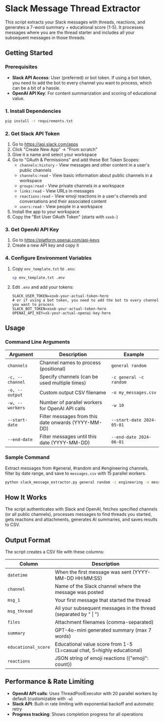 # Slack Message Thread Extractor

This script extracts your Slack messages with threads, reactions, and generates a 7-word summary + educational score (1-5). It processes messages where you are the thread starter and includes all your subsequent messages in those threads.

## Getting Started

### Prerequisites
- **Slack API Access**: User (preferred) or bot token. If using a bot token, you need to add the bot to every channel you want to process, which can be a bit of a hassle.
- **OpenAI API Key**: For content summarization and scoring of educational value.

### 1. Install Dependencies

```bash
pip install -r requirements.txt
```

### 2. Get Slack API Token

1. Go to https://api.slack.com/apps
2. Click "Create New App" → "From scratch"
3. Give it a name and select your workspace
4. Go to "OAuth & Permissions" and add these Bot Token Scopes:
   - `channels:history` - View messages and other content in a user's public channels
   - `channels:read` - View basic information about public channels in a workspace
   - `groups:read` - View private channels in a workspace
   - `links:read` - View URLs in messages
   - `reactions:read` - View emoji reactions in a user's channels and conversations and their associated content
   - `users:read` - View people in a workspace
5. Install the app to your workspace
6. Copy the "Bot User OAuth Token" (starts with `xoxb-`)

### 3. Get OpenAI API Key

1. Go to https://platform.openai.com/api-keys
2. Create a new API key and copy it

### 4. Configure Environment Variables

1. Copy `env_template.txt` to `.env`:
   ```bash
   cp env_template.txt .env
   ```

2. Edit `.env` and add your tokens:
   ```
   SLACK_USER_TOKEN=xoxb-your-actual-token-here
   # or if using a bot token, you need to add the bot to every channel you want to process
   SLACK_BOT_TOKEN=xoxb-your-actual-token-here
   OPENAI_API_KEY=sk-your-actual-openai-key-here
   ```

## Usage

### Command Line Arguments

| Argument | Description | Example |
|----------|-------------|---------|
| `channels` | Channel names to process (positional) | `general random` |
| `-c, --channel` | Specify channels (can be used multiple times) | `-c general -c random` |
| `-o, --output` | Custom output CSV filename | `-o my_messages.csv` |
| `-w, --workers` | Number of parallel workers for OpenAI API calls | `-w 10` |
| `--start-date` | Filter messages from this date onwards (YYYY-MM-DD) | `--start-date 2024-05-01` |
| `--end-date` | Filter messages until this date (YYYY-MM-DD) | `--end-date 2024-06-01` |

### Sample Command

Extract messages from #general, #random and #engineering channels, filter by date range, and save to `messages.csv` with 15 parallel workers.
```bash
python slack_message_extractor.py general random -c engineering -o messages.csv -w 15 --start-date 2024-05-01 --end-date 2024-06-01
```

## How It Works

The script authenticates with Slack and OpenAI, fetches specified channels (or all public channels), processes messages to find threads you started, gets reactions and attachments, generates AI summaries, and saves results to CSV.

## Output Format

The script creates a CSV file with these columns:

| Column | Description |
|--------|-------------|
| `datetime` | When the first message was sent (YYYY-MM-DD HH:MM:SS) |
| `channel` | Name of the Slack channel where the message was posted |
| `msg_1` | Your first message that started the thread |
| `msg_thread` | All your subsequent messages in the thread (separated by " \| ") |
| `files` | Attachment filenames (comma-separated) |
| `summary` | GPT-4o-mini generated summary (max 7 words) |
| `educational_score` | Educational value score from 1-5 (1=casual chat, 5=highly educational) |
| `reactions` | JSON string of emoji reactions ({"emoji": count}) |

## Performance & Rate Limiting

- **OpenAI API calls**: Uses ThreadPoolExecutor with 20 parallel workers by default (customizable with `-w`)
- **Slack API**: Built-in rate limiting with exponential backoff and automatic retry
- **Progress tracking**: Shows completion progress for all operations 